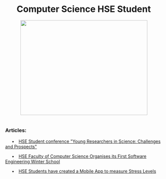 <h1 align="center">Computer Science HSE Student</h1> 

<p align="center"><img src="https://github.com/angversh/angversh/blob/main/baddy.gif?raw=true" width="407" height="305" alt=""/></p>

<h1></h1>

<h3>Articles:</h3> 

<p>&emsp;&ensp;•&emsp;<a href="https://nnov.hse.ru/human/linguistics/news/575948585.html">HSE Student conference "Young Researchers in Science: Challenges and Prospects"</a></p>
<p>&emsp;&ensp;•&emsp;<a href="https://www.hse.ru/en/news/edu/567784203.html">HSE Faculty of Computer Science Organises its First Software Engineering Winter School</a></p>
<p>&emsp;&ensp;•&emsp;<a href="https://www.hse.ru/en/news/edu/567784203.html">HSE Students have created a Mobile App to measure Stress Levels</a></p>

<h1></h1>
